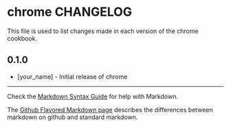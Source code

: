 # chrome CHANGELOG

This file is used to list changes made in each version of the chrome cookbook.

## 0.1.0
- [your_name] - Initial release of chrome

- - -
Check the [Markdown Syntax Guide](http://daringfireball.net/projects/markdown/syntax) for help with Markdown.

The [Github Flavored Markdown page](http://github.github.com/github-flavored-markdown/) describes the differences between markdown on github and standard markdown.
